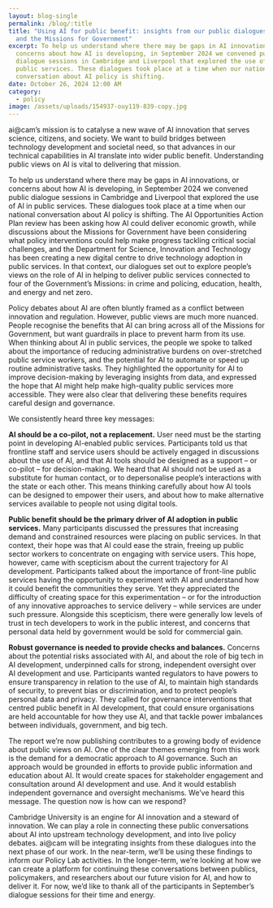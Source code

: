 ```yaml
---
layout: blog-single
permalink: /blog/:title
title: "Using AI for public benefit: insights from our public dialogues on AI
  and the Missions for Government"
excerpt: To help us understand where there may be gaps in AI innovations, or
  concerns about how AI is developing, in September 2024 we convened public
  dialogue sessions in Cambridge and Liverpool that explored the use of AI in
  public services. These dialogues took place at a time when our national
  conversation about AI policy is shifting.
date: October 26, 2024 12:00 AM
category:
  - policy
image: /assets/uploads/154937-ouy119-839-copy.jpg
---
```

ai@cam’s mission is to catalyse a new wave of AI innovation that serves science, citizens, and society. We want to build bridges between technology development and societal need, so that advances in our technical capabilities in AI translate into wider public benefit. Understanding public views on AI is vital to delivering that mission. 

To help us understand where there may be gaps in AI innovations, or concerns about how AI is developing, in September 2024 we convened public dialogue sessions in Cambridge and Liverpool that explored the use of AI in public services. These dialogues took place at a time when our national conversation about AI policy is shifting. The AI Opportunities Action Plan review has been asking how AI could deliver economic growth, while discussions about the Missions for Government have been considering what policy interventions could help make progress tackling critical social challenges, and the Department for Science, Innovation and Technology has been creating a new digital centre to drive technology adoption in public services. In that context, our dialogues set out to explore people’s views on the role of AI in helping to deliver public services connected to four of the Government’s Missions: in crime and policing, education, health, and energy and net zero.

Policy debates about AI are often bluntly framed as a conflict between innovation and regulation. However, public views are much more nuanced. People recognise the benefits that AI can bring across all of the Missions for Government, but want guardrails in place to prevent harm from its use. When thinking about AI in public services, the people we spoke to talked about the importance of reducing administrative burdens on over-stretched public service workers, and the potential for AI to automate or speed up routine administrative tasks. They highlighted the opportunity for AI to improve decision-making by leveraging insights from data, and expressed the hope that AI might help make high-quality public services more accessible. They were also clear that delivering these benefits requires careful design and governance. 

We consistently heard three key messages:

**AI should be a co-pilot, not a replacement.** User need must be the starting point in developing AI-enabled public services. Participants told us that frontline staff and service users should be actively engaged in discussions about the use of AI, and that AI tools should be designed as a support – or co-pilot – for decision-making. We heard that AI should not be used as a substitute for human contact, or to depersonalise people’s interactions with the state or each other. This means thinking carefully about how AI tools can be designed to empower their users, and about how to make alternative services available to people not using digital tools. 

**Public benefit should be the primary driver of AI adoption in public services.** Many participants discussed the pressures that increasing demand and constrained resources were placing on public services. In that context, their hope was that AI could ease the strain, freeing up public sector workers to concentrate on engaging with service users. This hope, however, came with scepticism about the current trajectory for AI development. Participants talked about the importance of front-line public services having the opportunity to experiment with AI and understand how it could benefit the communities they serve. Yet they appreciated the difficulty of creating space for this experimentation – or for the introduction of any innovative approaches to service delivery – while services are under such pressure. Alongside this scepticism, there were generally low levels of trust in tech developers to work in the public interest, and concerns that personal data held by government would be sold for commercial gain. 

**Robust governance is needed to provide checks and balances.** Concerns about the potential risks associated with AI, and about the role of big tech in AI development, underpinned calls for strong, independent oversight over AI development and use. Participants wanted regulators to have powers to ensure transparency in relation to the use of AI, to maintain high standards of security, to prevent bias or discrimination, and to protect people’s personal data and privacy. They called for governance interventions that centred public benefit in AI development, that could ensure organisations are held accountable for how they use AI, and that tackle power imbalances between individuals, government, and big tech.  

The report we’re now publishing contributes to a growing body of evidence about public views on AI. One of the clear themes emerging from this work is the demand for a democratic approach to AI governance. Such an approach would be grounded in efforts to provide public information and education about AI. It would create spaces for stakeholder engagement and consultation around AI development and use. And it would establish independent governance and oversight mechanisms. We’ve heard this message. The question now is how can we respond?

Cambridge University is an engine for AI innovation and a steward of innovation. We can play a role in connecting these public conversations about AI into upstream technology development, and into live policy debates. ai@cam will be integrating insights from these dialogues into the next phase of our work. In the near-term, we’ll be using these findings to inform our Policy Lab activities. In the longer-term, we’re looking at how we can create a platform for continuing these conversations between publics, policymakers, and researchers about our future vision for AI, and how to deliver it. For now, we’d like to thank all of the participants in September’s dialogue sessions for their time and energy.